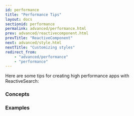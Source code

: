 ```yaml
---
id: performance
title: "Performance Tips"
layout: docs
sectionid: performance
permalink: advanced/performance.html
prev: advanced/reactivecomponent.html
prevTitle: "ReactiveComponent"
next: advanced/style.html
nextTitle: "Customizing styles"
redirect_from:
    - "advanced/performance"
    - "performance"
---
```


Here are some tips for creating high performance apps with ReactiveSearch:

### Concepts

### Examples
